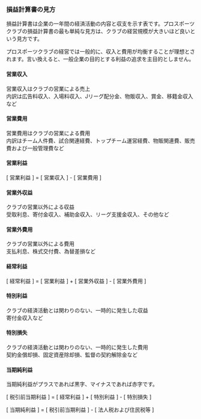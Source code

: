 ### 損益計算書の見方

損益計算書は企業の一年間の経済活動の内容と収支を示す表です。プロスポーツクラブの損益計算書の最も単純な見方は、クラブの経営規模が大きいほど良いという見方です。

プロスポーツクラブの経営では一般的に、収入と費用が均衡することが理想とされます。言い換えると、一般企業の目的とする利益の追求を主目的としません。

#### 営業収入

営業収入はクラブの営業による売上  
内訳は広告料収入、入場料収入、Jリーグ配分金、物販収入、賞金、移籍金収入など

#### 営業費用

営業費用はクラブの営業による費用  
内訳はチーム人件費、試合関連経費、トップチーム運営経費、物販関連費、販売費および一般管理費など

#### 営業利益

[ 営業利益 ] = [ 営業収入 ] - [ 営業費用 ]

#### 営業外収益

クラブの営業以外による収益  
受取利息、寄付金収入、補助金収入、リーグ支援金収入、その他など

#### 営業外費用

クラブの営業以外による費用  
支払利息、株式交付費、為替差損など

#### 経常利益

[ 経常利益 ] = [ 営業利益 ] + [ 営業外収益 ] - [ 営業外費用 ]

#### 特別利益

クラブの経済活動とは関わりのない、一時的に発生した収益  
寄付金収入など

#### 特別損失

クラブの経済活動とは関わりのない、一時的に発生した費用  
契約金償却損、固定資産除却損、監督の契約解除金など

#### 当期純利益

当期純利益がプラスであれば黒字、マイナスであれば赤字です。

[ 税引前当期利益 ] = [ 経常利益 ] + [ 特別利益 ] - [ 特別損失 ]

[ 当期純利益 ] = [ 税引前当期利益 ] - [ 法人税および住民税等 ] 
